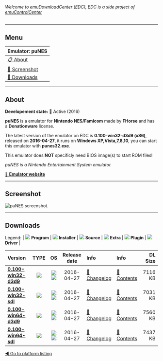 ###### Welcome to [emuDownloadCenter (EDC)](https://github.com/PhoenixInteractiveNL/emuDownloadCenter/wiki/), EDC is a side project of [emuControlCenter](https://github.com/PhoenixInteractiveNL/emuControlCenter/wiki/)
***
## Menu
| **Emulator: puNES** |
|:---------|
| [:clipboard: About](#about) |
| [:sunrise: Screenshot](#screenshot) |
| [:floppy_disk: Downloads](#downloads) |
***
## About
**Developement state:** :large_blue_circle: Active (2016)

**puNES** is a emulator for **Nintendo NES/Famicom** made by **FHorse** and has a **Donationware** license.

The latest version of the emulator on EDC is **0.100-win32-d3d9 (x86)**, released on **2016-04-27**, it runs on **Windows XP,Vista,7,8,10**, you can start this emulator with **punes32.exe**.

This emulator does **NOT** specificly need BIOS image(s) to start ROM files!

_puNES is a Nintendo Entertainment System emulator._

[:link: **Emulator website**](http://forums.nesdev.com/viewtopic.php?f=3&t=6928)
***
## Screenshot
![](https://raw.githubusercontent.com/PhoenixInteractiveNL/emuDownloadCenter/master/hooks/punes/emulator_screen_01.jpg "puNES screenshot.")
***
## Downloads
Legend:
| ![](https://raw.githubusercontent.com/wiki/PhoenixInteractiveNL/emuDownloadCenter/images_misc/icon_program_24.png) **Program** | 
![](https://raw.githubusercontent.com/wiki/PhoenixInteractiveNL/emuDownloadCenter/images_misc/icon_installer_24.png) **Installer** | 
![](https://raw.githubusercontent.com/wiki/PhoenixInteractiveNL/emuDownloadCenter/images_misc/icon_source_code_24.png) **Source** | 
![](https://raw.githubusercontent.com/wiki/PhoenixInteractiveNL/emuDownloadCenter/images_misc/icon_extra_24.png) **Extra** | 
![](https://raw.githubusercontent.com/wiki/PhoenixInteractiveNL/emuDownloadCenter/images_misc/icon_plugin_24.png) **Plugin** | 
![](https://raw.githubusercontent.com/wiki/PhoenixInteractiveNL/emuDownloadCenter/images_misc/icon_driver_24.png) **Driver** | 


| Version  | TYPE | OS | Release date  | Info       | Info       | DL Size    |
|:---------|:----:|:--:|:-------------:|:-----------|:-----------|-----------:|
| [**0.100-win32-d3d9**](https://github.com/PhoenixInteractiveNL/edc-repo0004/raw/master/punes/0.100-win32-d3d9.7z) | ![](https://raw.githubusercontent.com/wiki/PhoenixInteractiveNL/emuDownloadCenter/images_misc/icon_program_24.png) | ![](https://raw.githubusercontent.com/wiki/PhoenixInteractiveNL/emuDownloadCenter/images_misc/logo_windows_24.png)![](https://raw.githubusercontent.com/wiki/PhoenixInteractiveNL/emuDownloadCenter/images_misc/icon_32-bit_24.png) | 2016-04-27 | [:page_facing_up: Changelog](https://github.com/PhoenixInteractiveNL/edc-repo0004/blob/master/punes/0.100-win32-d3d9_changelog.txt) | [:mag_right: Contents](https://github.com/PhoenixInteractiveNL/edc-repo0004/blob/master/punes/0.100-win32-d3d9_contents.txt) | 7116 KB |
| [**0.100-win32-sdl**](https://github.com/PhoenixInteractiveNL/edc-repo0004/raw/master/punes/0.100-win32-sdl.7z) | ![](https://raw.githubusercontent.com/wiki/PhoenixInteractiveNL/emuDownloadCenter/images_misc/icon_program_24.png) | ![](https://raw.githubusercontent.com/wiki/PhoenixInteractiveNL/emuDownloadCenter/images_misc/logo_windows_24.png)![](https://raw.githubusercontent.com/wiki/PhoenixInteractiveNL/emuDownloadCenter/images_misc/icon_32-bit_24.png) | 2016-04-27 | [:page_facing_up: Changelog](https://github.com/PhoenixInteractiveNL/edc-repo0004/blob/master/punes/0.100-win32-sdl_changelog.txt) | [:mag_right: Contents](https://github.com/PhoenixInteractiveNL/edc-repo0004/blob/master/punes/0.100-win32-sdl_contents.txt) | 7031 KB |
| [**0.100-win64-d3d9**](https://github.com/PhoenixInteractiveNL/edc-repo0004/raw/master/punes/0.100-win64-d3d9.7z) | ![](https://raw.githubusercontent.com/wiki/PhoenixInteractiveNL/emuDownloadCenter/images_misc/icon_program_24.png) | ![](https://raw.githubusercontent.com/wiki/PhoenixInteractiveNL/emuDownloadCenter/images_misc/logo_windows_24.png)![](https://raw.githubusercontent.com/wiki/PhoenixInteractiveNL/emuDownloadCenter/images_misc/icon_64-bit_24.png) | 2016-04-27 | [:page_facing_up: Changelog](https://github.com/PhoenixInteractiveNL/edc-repo0004/blob/master/punes/0.100-win64-d3d9_changelog.txt) | [:mag_right: Contents](https://github.com/PhoenixInteractiveNL/edc-repo0004/blob/master/punes/0.100-win64-d3d9_contents.txt) | 7560 KB |
| [**0.100-win64-sdl**](https://github.com/PhoenixInteractiveNL/edc-repo0004/raw/master/punes/0.100-win64-sdl.7z) | ![](https://raw.githubusercontent.com/wiki/PhoenixInteractiveNL/emuDownloadCenter/images_misc/icon_program_24.png) | ![](https://raw.githubusercontent.com/wiki/PhoenixInteractiveNL/emuDownloadCenter/images_misc/logo_windows_24.png)![](https://raw.githubusercontent.com/wiki/PhoenixInteractiveNL/emuDownloadCenter/images_misc/icon_64-bit_24.png) | 2016-04-27 | [:page_facing_up: Changelog](https://github.com/PhoenixInteractiveNL/edc-repo0004/blob/master/punes/0.100-win64-sdl_changelog.txt) | [:mag_right: Contents](https://github.com/PhoenixInteractiveNL/edc-repo0004/blob/master/punes/0.100-win64-sdl_contents.txt) | 7437 KB |

[:arrow_backward: Go to platform listing](https://github.com/PhoenixInteractiveNL/emuDownloadCenter/wiki/EDC-Platform-List)
